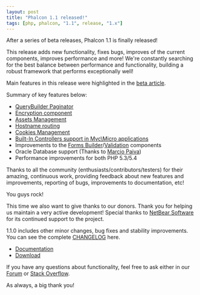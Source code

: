 ```yaml
---
layout: post
title: "Phalcon 1.1 released!"
tags: [php, phalcon, "1.1", release, "1.x"]
---
```

After a series of beta releases, Phalcon 1.1 is finally released!

This release adds new functionality, fixes bugs, improves of the current components, improves performance and more! We're constantly searching for the best balance between performance and functionality, building a robust framework that performs exceptionally well!

Main features in this release were highlighted in the [beta article](https://blog.phalcon.io/post/phalcon-1-1-beta-released).

<!--more-->
Summary of key features below:

- [QueryBuilder Paginator](https://docs.phalcon.io/latest/en/pagination#adapters-usage)
- [Encryption component](https://docs.phalcon.io/latest/en/crypt)
- [Assets Management](https://docs.phalcon.io/latest/en/assets)
- [Hostname routing](https://docs.phalcon.io/latest/en/routing#hostname-constraints)
- [Cookies Management](https://docs.phalcon.io/latest/en/cookies)
- [Built-In Controllers support in Mvc\\Micro applications](https://docs.phalcon.io/latest/en/micro#using-controllers-as-handlers)
- Improvements to the [Forms Builder](https://docs.phalcon.io/latest/en/forms)/[Validation](https://docs.phalcon.io/latest/en/validation) components
- Oracle Database support (Thanks to [Marcio Paiva](https://twitter.com/mpaivabarbosa))
- Performance improvements for both PHP 5.3/5.4

Thanks to all the community (enthusiasts/contributors/testers) for their amazing, continuous work, providing feedback about new features and improvements, reporting of bugs, improvements to documentation, etc!

You guys rock!

This time we also want to give thanks to our donors. Thank you for helping us maintain a very active development! Special thanks to [NetBear Software](http://netbear.com.au/) for its continued support to the project.

1.1.0 includes other minor changes, bug fixes and stability improvements. You can see the complete [CHANGELOG](https://github.com/phalcon/cphalcon/blob/master/CHANGELOG.md#L1) here.

- [Documentation](https://docs.phalcon.io/latest/en/)
- [Download](https://phalcon.io/download)

If you have any questions about functionality, feel free to ask either
in our [Forum](https://forum.phalcon.io/) or [Stack Overflow](http://stackoverflow.com/questions/tagged/phalcon).

As always, a big thank you!

